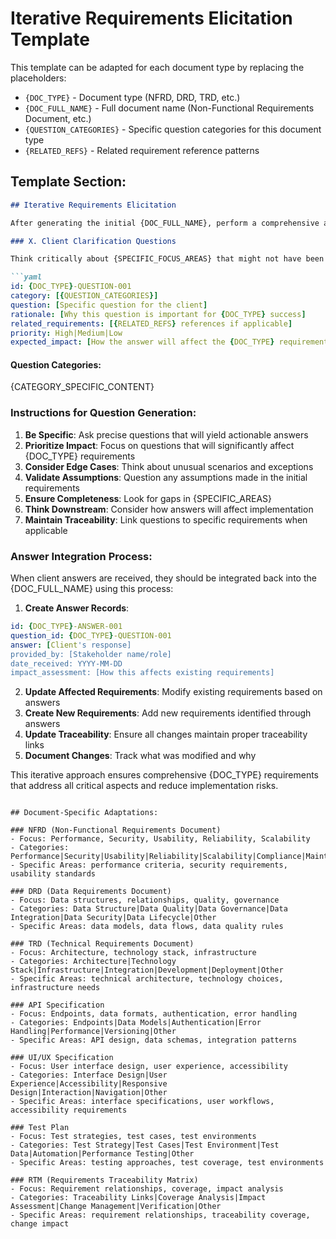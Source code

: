 # Iterative Requirements Elicitation Template

This template can be adapted for each document type by replacing the placeholders:

- `{DOC_TYPE}` - Document type (NFRD, DRD, TRD, etc.)
- `{DOC_FULL_NAME}` - Full document name (Non-Functional Requirements Document, etc.)
- `{QUESTION_CATEGORIES}` - Specific question categories for this document type
- `{RELATED_REFS}` - Related requirement reference patterns

## Template Section:

```markdown
## Iterative Requirements Elicitation

After generating the initial {DOC_FULL_NAME}, perform a comprehensive analysis to identify gaps, ambiguities, and areas requiring clarification. Create a structured list of questions for the client that will help refine and complete the {DOC_TYPE} requirements.

### X. Client Clarification Questions

Think critically about {SPECIFIC_FOCUS_AREAS} that might not have been fully considered or might be unclear. Generate specific, actionable questions organized by category:

```yaml
id: {DOC_TYPE}-QUESTION-001
category: [{QUESTION_CATEGORIES}]
question: [Specific question for the client]
rationale: [Why this question is important for {DOC_TYPE} success]
related_requirements: [{RELATED_REFS} references if applicable]
priority: High|Medium|Low
expected_impact: [How the answer will affect the {DOC_TYPE} requirements]
```

#### Question Categories:

{CATEGORY_SPECIFIC_CONTENT}

### Instructions for Question Generation:

1. **Be Specific**: Ask precise questions that will yield actionable answers
2. **Prioritize Impact**: Focus on questions that will significantly affect {DOC_TYPE} requirements
3. **Consider Edge Cases**: Think about unusual scenarios and exceptions
4. **Validate Assumptions**: Question any assumptions made in the initial requirements
5. **Ensure Completeness**: Look for gaps in {SPECIFIC_AREAS}
6. **Think Downstream**: Consider how answers will affect implementation
7. **Maintain Traceability**: Link questions to specific requirements when applicable

### Answer Integration Process:

When client answers are received, they should be integrated back into the {DOC_FULL_NAME} using this process:

1. **Create Answer Records**:
```yaml
id: {DOC_TYPE}-ANSWER-001
question_id: {DOC_TYPE}-QUESTION-001
answer: [Client's response]
provided_by: [Stakeholder name/role]
date_received: YYYY-MM-DD
impact_assessment: [How this affects existing requirements]
```

2. **Update Affected Requirements**: Modify existing requirements based on answers
3. **Create New Requirements**: Add new requirements identified through answers
4. **Update Traceability**: Ensure all changes maintain proper traceability links
5. **Document Changes**: Track what was modified and why

This iterative approach ensures comprehensive {DOC_TYPE} requirements that address all critical aspects and reduce implementation risks.
```

## Document-Specific Adaptations:

### NFRD (Non-Functional Requirements Document)
- Focus: Performance, Security, Usability, Reliability, Scalability
- Categories: Performance|Security|Usability|Reliability|Scalability|Compliance|Maintainability|Other
- Specific Areas: performance criteria, security requirements, usability standards

### DRD (Data Requirements Document)
- Focus: Data structures, relationships, quality, governance
- Categories: Data Structure|Data Quality|Data Governance|Data Integration|Data Security|Data Lifecycle|Other
- Specific Areas: data models, data flows, data quality rules

### TRD (Technical Requirements Document)
- Focus: Architecture, technology stack, infrastructure
- Categories: Architecture|Technology Stack|Infrastructure|Integration|Development|Deployment|Other
- Specific Areas: technical architecture, technology choices, infrastructure needs

### API Specification
- Focus: Endpoints, data formats, authentication, error handling
- Categories: Endpoints|Data Models|Authentication|Error Handling|Performance|Versioning|Other
- Specific Areas: API design, data schemas, integration patterns

### UI/UX Specification
- Focus: User interface design, user experience, accessibility
- Categories: Interface Design|User Experience|Accessibility|Responsive Design|Interaction|Navigation|Other
- Specific Areas: interface specifications, user workflows, accessibility requirements

### Test Plan
- Focus: Test strategies, test cases, test environments
- Categories: Test Strategy|Test Cases|Test Environment|Test Data|Automation|Performance Testing|Other
- Specific Areas: testing approaches, test coverage, test environments

### RTM (Requirements Traceability Matrix)
- Focus: Requirement relationships, coverage, impact analysis
- Categories: Traceability Links|Coverage Analysis|Impact Assessment|Change Management|Verification|Other
- Specific Areas: requirement relationships, traceability coverage, change impact
```
